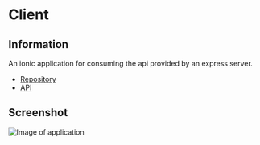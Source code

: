 # Client

## Information

An ionic application for consuming the api provided by an express server.
* [Repository](https://github.com/StephenKelly94/futurama-episodes-server)
* [API](https://futurama-episodes.herokuapp.com/api/episodes)

## Screenshot
![Image of application](https://www.dropbox.com/s/ahlmdont629hfaz/Screenshot%202017-01-24%2020.36.08.png?raw=1)
